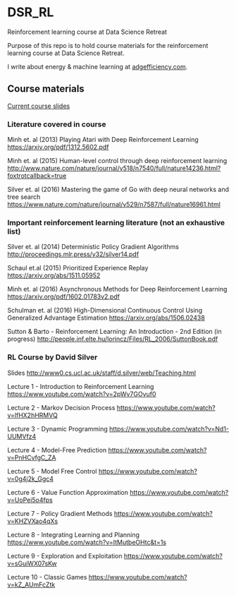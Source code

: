 # DSR_RL
Reinforcement learning course at Data Science Retreat

Purpose of this repo is to hold course materials for the reinforcement learning
course at Data Science Retreat.

I write about energy & machine learning at [adgefficiency.com](http://adgefficiency.com/).

## Course materials

[Current course slides](https://github.com/ADGEfficiency/DSR_RL/blob/master/latest_course_notes.pptx)

### Literature covered in course

Minh et. al (2013) Playing Atari with Deep Reinforcement Learning
https://arxiv.org/pdf/1312.5602.pdf

Minh et. al (2015) Human-level control through deep reinforcement learning
http://www.nature.com/nature/journal/v518/n7540/full/nature14236.html?foxtrotcallback=true

Silver et. al (2016) Mastering the game of Go with deep neural networks and tree search
https://www.nature.com/nature/journal/v529/n7587/full/nature16961.html

### Important reinforcement learning literature (not an exhaustive list)
Silver et. al (2014) Deterministic Policy Gradient Algorithms
http://proceedings.mlr.press/v32/silver14.pdf

Schaul et.al (2015) Prioritized Experience Replay
https://arxiv.org/abs/1511.05952

Minh et. al (2016) Asynchronous Methods for Deep Reinforcement Learning
https://arxiv.org/pdf/1602.01783v2.pdf

Schulman et. al (2016) High-Dimensional Continuous Control Using Generalized Advantage Estimation
https://arxiv.org/abs/1506.02438

Sutton & Barto - Reinforcement Learning: An Introduction - 2nd Edition (in progress)
http://people.inf.elte.hu/lorincz/Files/RL_2006/SuttonBook.pdf

### RL Course by David Silver
Slides
http://www0.cs.ucl.ac.uk/staff/d.silver/web/Teaching.html

Lecture 1 - Introduction to Reinforcement Learning
https://www.youtube.com/watch?v=2pWv7GOvuf0

Lecture 2 - Markov Decision Process
https://www.youtube.com/watch?v=lfHX2hHRMVQ

Lecture 3 - Dynamic Programming
https://www.youtube.com/watch?v=Nd1-UUMVfz4

Lecture 4 - Model-Free Prediction
https://www.youtube.com/watch?v=PnHCvfgC_ZA

Lecture 5 - Model Free Control
https://www.youtube.com/watch?v=0g4j2k_Ggc4

Lecture 6 - Value Function Approximation
https://www.youtube.com/watch?v=UoPei5o4fps

Lecture 7 - Policy Gradient Methods
https://www.youtube.com/watch?v=KHZVXao4qXs

Lecture 8 - Integrating Learning and Planning
https://www.youtube.com/watch?v=ItMutbeOHtc&t=1s

Lecture 9 - Exploration and Exploitation
https://www.youtube.com/watch?v=sGuiWX07sKw

Lecture 10 - Classic Games
https://www.youtube.com/watch?v=kZ_AUmFcZtk
